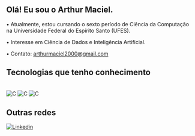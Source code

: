 ## Olá! Eu sou o Arthur Maciel.

• Atualmente, estou cursando o sexto período de Ciência da Computação na Universidade Federal do Espírito Santo (UFES).

• Interesse em Ciência de Dados e Inteligência Artificial.

• Contato: arthurmaciel2000@gmail.com

## Tecnologias que tenho conhecimento
<div style="display: inline_block"><br/>
  <img align="center" alt="C" src="https://img.shields.io/badge/C-00599C?style=for-the-badge&logo=c&logoColor=white" />
  <img align="center" alt="C" src="https://img.shields.io/badge/C%2B%2B-00599C?style=for-the-badge&logo=c%2B%2B&logoColor=white" />
  <img align="center" alt="C" src="https://img.shields.io/badge/Python-14354C?style=for-the-badge&logo=python&logoColor=white" />
  <!-- ESSE AQUI É O BADGE DE JAVA, MAS ACHEI FEIO:
  <img align="center" alt="C" src="https://img.shields.io/badge/Java-ED8B00?style=for-the-badge&logo=openjdk&logoColor=white" />
  -->
  
</div>


## Outras redes
[![Linkedin](https://img.shields.io/badge/LinkedIn-0077B5?style=for-the-badge&logo=linkedin&logoColor=white)](https://www.linkedin.com/in/arthur-maciel-63a669a0/)
  



<!--
**ArtUfes/ArtUfes** is a ✨ _special_ ✨ repository because its `README.md` (this file) appears on your GitHub profile.

Here are some ideas to get you started:

- 🔭 I’m currently working on ...
- 🌱 I’m currently learning ...
- 👯 I’m looking to collaborate on ...
- 🤔 I’m looking for help with ...
- 💬 Ask me about ...
- 📫 How to reach me: ...
- 😄 Pronouns: ...
- ⚡ Fun fact: ...
-->
